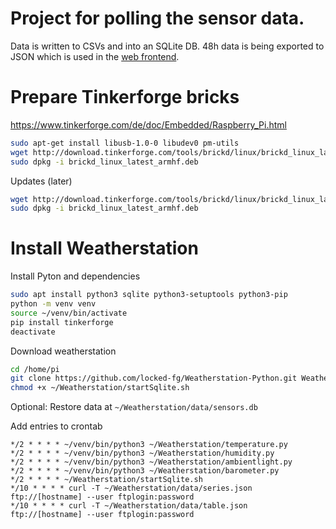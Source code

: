 # Project for polling the sensor data.

Data is written to CSVs and into an SQLite DB.
48h data is being exported to JSON which is used in the [web frontend](https://github.com/locked-fg/Weatherstation-web).

# Prepare Tinkerforge bricks
https://www.tinkerforge.com/de/doc/Embedded/Raspberry_Pi.html
```bash
sudo apt-get install libusb-1.0-0 libudev0 pm-utils
wget http://download.tinkerforge.com/tools/brickd/linux/brickd_linux_latest_armhf.deb
sudo dpkg -i brickd_linux_latest_armhf.deb
```
Updates (later)
```bash
wget http://download.tinkerforge.com/tools/brickd/linux/brickd_linux_latest_armhf.deb
sudo dpkg -i brickd_linux_latest_armhf.deb
```


# Install Weatherstation
Install Pyton and dependencies
```bash
sudo apt install python3 sqlite python3-setuptools python3-pip
python -m venv venv
source ~/venv/bin/activate
pip install tinkerforge
deactivate
```
Download weatherstation
```bash
cd /home/pi
git clone https://github.com/locked-fg/Weatherstation-Python.git Weatherstation
chmod +x ~/Weatherstation/startSqlite.sh
```

Optional: Restore data at `~/Weatherstation/data/sensors.db` 

Add entries to crontab 
```
*/2 * * * * ~/venv/bin/python3 ~/Weatherstation/temperature.py
*/2 * * * * ~/venv/bin/python3 ~/Weatherstation/humidity.py
*/2 * * * * ~/venv/bin/python3 ~/Weatherstation/ambientlight.py
*/2 * * * * ~/venv/bin/python3 ~/Weatherstation/barometer.py
*/2 * * * * ~/Weatherstation/startSqlite.sh
*/10 * * * * curl -T ~/Weatherstation/data/series.json ftp://[hostname] --user ftplogin:password
*/10 * * * * curl -T ~/Weatherstation/data/table.json  ftp://[hostname] --user ftplogin:password
```